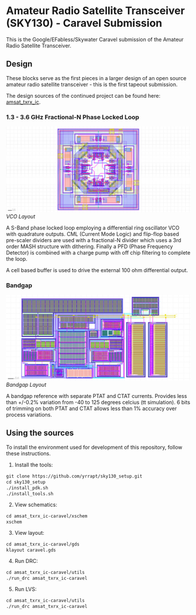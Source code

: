 # Amateur Radio Satellite Transceiver (SKY130) - Caravel Submission

This is the Google/EFabless/Skywater Caravel submission of the Amateur Radio Satellite Transceiver.

## Design

These blocks serve as the first pieces in a larger design of an open source amateur radio satellite transceiver -  this is the first tapeout submission.

The design sources of the continued project can be found here: [amsat_txrx_ic](https://github.com/yrrapt/amsat_txrx_ic).

### 1.3 - 3.6 GHz Fractional-N Phase Locked Loop


![pll](doc/vco_2-4GHz/vco_2-4GHz_layout.png)
_VCO Layout_



A S-Band phase locked loop employing a differential ring oscillator VCO with quadrature outputs. CML (Current Mode Logic) and flip-flop based pre-scaler dividers are used with a fractional-N divider which uses a 3rd order MASH structure with dithering. Finally a PFD (Phase Frequency Detector) is combined with a charge pump with off chip filtering to complete the loop.

A cell based buffer is used to drive the external 100 ohm differential output.

### Bandgap

![bandgap](doc/bandgap_trimmed/bandgap_trimmed.png)
_Bandgap Layout_

A bandgap reference with separate PTAT and CTAT currents. Provides less than +/-0.2% variation from -40 to 125 degrees celcius (tt simulation).  6 bits of trimming on both PTAT and CTAT allows less than 1% accuracy over process variations.


## Using the sources

To install the environment used for development of this repository, follow these instructions.

1. Install the tools:

```
git clone https://github.com/yrrapt/sky130_setup.git
cd sky130_setup
./install_pdk.sh
./install_tools.sh
```

2. View schematics:
```
cd amsat_txrx_ic-caravel/xschem
xschem
```

3. View layout:
```
cd amsat_txrx_ic-caravel/gds
klayout caravel.gds
```

4. Run DRC:
```
cd amsat_txrx_ic-caravel/utils
./run_drc amsat_txrx_ic-caravel
```

5. Run LVS:
```
cd amsat_txrx_ic-caravel/utils
./run_drc amsat_txrx_ic-caravel
```
